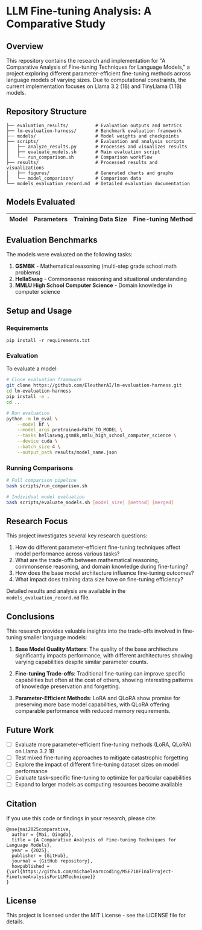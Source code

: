 # LLM Fine-tuning Analysis: A Comparative Study

## Overview

This repository contains the research and implementation for "A Comparative Analysis of Fine-tuning Techniques for Language Models," a project exploring different parameter-efficient fine-tuning methods across language models of varying sizes. Due to computational constraints, the current implementation focuses on Llama 3.2 (1B) and TinyLlama (1.1B) models.

## Repository Structure

```
├── evaluation_results/          # Evaluation outputs and metrics
├── lm-evaluation-harness/       # Benchmark evaluation framework
├── models/                      # Model weights and checkpoints
├── scripts/                     # Evaluation and analysis scripts
│   ├── analyze_results.py       # Processes and visualizes results
│   ├── evaluate_models.sh       # Main evaluation script
│   └── run_comparison.sh        # Comparison workflow
├── results/                     # Processed results and visualizations
│   ├── figures/                 # Generated charts and graphs
│   └── model_comparison/        # Comparison data
└── models_evaluation_record.md  # Detailed evaluation documentation
```

## Models Evaluated

| Model | Parameters | Training Data Size | Fine-tuning Method |
|-------|------------|-------------------|-------------------|


## Evaluation Benchmarks

The models were evaluated on the following tasks:

1. **GSM8K** - Mathematical reasoning (multi-step grade school math problems)
2. **HellaSwag** - Commonsense reasoning and situational understanding
3. **MMLU High School Computer Science** - Domain knowledge in computer science

## Setup and Usage

### Requirements

```
pip install -r requirements.txt
```

### Evaluation

To evaluate a model:

```bash
# Clone evaluation framework
git clone https://github.com/EleutherAI/lm-evaluation-harness.git
cd lm-evaluation-harness
pip install -e .
cd ..

# Run evaluation
python -m lm_eval \
    --model hf \
    --model_args pretrained=PATH_TO_MODEL \
    --tasks hellaswag,gsm8k,mmlu_high_school_computer_science \
    --device cuda \
    --batch_size 4 \
    --output_path results/model_name.json
```

### Running Comparisons

```bash
# Full comparison pipeline
bash scripts/run_comparison.sh

# Individual model evaluation
bash scripts/evaluate_models.sh [model_size] [method] [merged]
```

## Research Focus

This project investigates several key research questions:

1. How do different parameter-efficient fine-tuning techniques affect model performance across various tasks?
2. What are the trade-offs between mathematical reasoning, commonsense reasoning, and domain knowledge during fine-tuning?
3. How does the base model architecture influence fine-tuning outcomes?
4. What impact does training data size have on fine-tuning efficiency?

Detailed results and analysis are available in the `models_evaluation_record.md` file.

## Conclusions

This research provides valuable insights into the trade-offs involved in fine-tuning smaller language models:

1. **Base Model Quality Matters**: The quality of the base architecture significantly impacts performance, with different architectures showing varying capabilities despite similar parameter counts.

2. **Fine-tuning Trade-offs**: Traditional fine-tuning can improve specific capabilities but often at the cost of others, showing interesting patterns of knowledge preservation and forgetting.

3. **Parameter-Efficient Methods**: LoRA and QLoRA show promise for preserving more base model capabilities, with QLoRA offering comparable performance with reduced memory requirements.

## Future Work

- [ ] Evaluate more parameter-efficient fine-tuning methods (LoRA, QLoRA) on Llama 3.2 1B
- [ ] Test mixed fine-tuning approaches to mitigate catastrophic forgetting
- [ ] Explore the impact of different fine-tuning dataset sizes on model performance
- [ ] Evaluate task-specific fine-tuning to optimize for particular capabilities
- [ ] Expand to larger models as computing resources become available

## Citation

If you use this code or findings in your research, please cite:

```
@mse{mai2025comparative,
  author = {Mai, Qingda},
  title = {A Comparative Analysis of Fine-tuning Techniques for Language Models},
  year = {2025},
  publisher = {GitHub},
  journal = {GitHub repository},
  howpublished = {\url{https://github.com/michaelearncoding/MSE718FinalProject-FinetuneAnalysisForLLMTechnique}}
}
```

## License

This project is licensed under the MIT License - see the LICENSE file for details. 